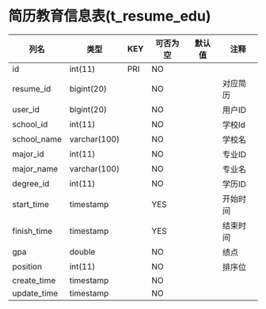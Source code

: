 # 简历教育信息表(t_resume_edu)
| 列名 | 类型 | KEY | 可否为空 | 默认值 | 注释 |
| ---- | ---- | ---- | ---- | ---- | ----  |
| id | int(11) | PRI | NO |  |  |
| resume_id | bigint(20) |  | NO |  | 对应简历 |
| user_id | bigint(20) |  | NO |  | 用户ID |
| school_id | int(11) |  | NO |  | 学校Id |
| school_name | varchar(100) |  | NO |  | 学校名 |
| major_id | int(11) |  | NO |  | 专业ID |
| major_name | varchar(100) |  | NO |  | 专业名 |
| degree_id | int(11) |  | NO |  | 学历ID |
| start_time | timestamp |  | YES |  | 开始时间 |
| finish_time | timestamp |  | YES |  | 结束时间 |
| gpa | double |  | NO |  | 绩点 |
| position | int(11) |  | NO |  | 排序位 |
| create_time | timestamp |  | NO |  |  |
| update_time | timestamp |  | NO |  |  |